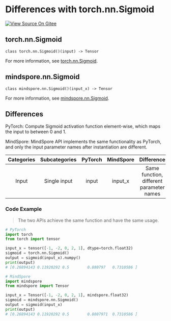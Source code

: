 # Differences with torch.nn.Sigmoid

[![View Source On Gitee](https://mindspore-website.obs.cn-north-4.myhuaweicloud.com/website-images/r2.3.0/resource/_static/logo_source_en.svg)](https://gitee.com/mindspore/docs/blob/r2.3.0/docs/mindspore/source_en/note/api_mapping/pytorch_diff/Sigmoid.md)

## torch.nn.Sigmoid

```text
class torch.nn.Sigmoid()(input) -> Tensor
```

For more information, see [torch.nn.Sigmoid](https://pytorch.org/docs/1.8.1/generated/torch.nn.Sigmoid.html).

## mindspore.nn.Sigmoid

```text
class mindspore.nn.Sigmoid()(input_x) -> Tensor
```

For more information, see [mindspore.nn.Sigmoid](https://www.mindspore.cn/docs/en/r2.3.0/api_python/nn/mindspore.nn.Sigmoid.html).

## Differences

PyTorch: Compute Sigmoid activation function element-wise, which maps the input to between 0 and 1.

MindSpore: MindSpore API implements the same functionality as PyTorch, and only the input parameter names after instantiation are different.

| Categories | Subcategories |PyTorch | MindSpore | Difference |
| :-: | :-: | :-: | :-: |:-:|
|Input | Single input | input | input_x |Same function, different parameter names |

### Code Example

> The two APIs achieve the same function and have the same usage.

```python
# PyTorch
import torch
from torch import tensor

input_x = tensor([-1, -2, 0, 2, 1], dtype=torch.float32)
sigmoid = torch.nn.Sigmoid()
output = sigmoid(input_x).numpy()
print(output)
# [0.26894143 0.11920292 0.5        0.880797   0.7310586 ]

# MindSpore
import mindspore
from mindspore import Tensor

input_x = Tensor([-1, -2, 0, 2, 1], mindspore.float32)
sigmoid = mindspore.nn.Sigmoid()
output = sigmoid(input_x)
print(output)
# [0.26894143 0.11920292 0.5        0.8807971  0.7310586 ]
```

